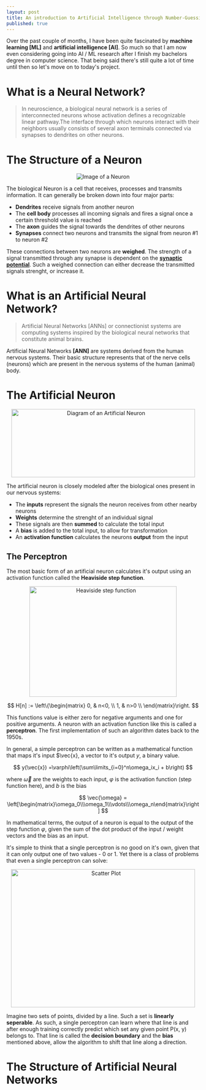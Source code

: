 ```yaml
---
layout: post
title: An introduction to Artificial Intelligence through Number-Guessing
published: true
---
```



Over the past couple of months, I have been quite fascinated by **machine learning [ML]** and **artificial intelligence [AI]**. So much so that I am now even considering going into AI / ML research after I finish my bachelors degree in computer science. 
That being said there's still quite a lot of time until then so let's move on to today's project.

# What is a Neural Network?

> In neuroscience, a biological neural network is a series of interconnected neurons whose activation defines a recognizable linear pathway.The interface through which neurons interact with their neighbors usually consists of several axon terminals connected via synapses to dendrites on other neurons.

# The Structure of a Neuron

<p align="center">
  <img src="{{ "/images/neuron.png"}}" alt="Image of a Neuron"/>
</p>

The biological Neuron is a cell that receives, processes and transmits information. It can generally be broken down into four major parts:

* **Dendrites** receive signals from another neuron
* The **cell body** processes all incoming signals and fires a signal once a certain threshold value is reached
* The **axon** guides the signal towards the dendrites of other neurons
* **Synapses** connect two neurons and transmits the signal from neuron #1 to neuron #2

These connections between two neurons are **weighed**. The strength of a signal transmitted through any synapse is dependent on the [**synaptic potential**](https://en.wikipedia.org/wiki/Synaptic_potential). Such a weighed connection can either decrease the transmitted signals strenght, or increase it.

# What is an Artificial Neural Network?

> Artificial Neural Networks [ANNs] or connectionist systems are computing systems inspired by the biological neural networks that constitute animal brains.

Artificial Neural Networks **[ANN]** are systems derived from the human nervous systems. Their basic structure represents that of the nerve cells (neurons) which are present in the nervous systems of the human (animal) body.

# The Artificial Neuron

<p align="center">
  <img width="479" height="178" src="{{ "/images/artificialneuron.png"}}" alt="Diagram of an Artificial Neuron"/>
</p>

The artificial neuron is closely modeled after the biological ones present in our nervous systems:

* The **inputs** represent the signals the neuron receives from other nearby neurons
* **Weights** determine the strenght of an individual signal
* These signals are then **summed** to calculate the total input
* A **bias** is added to the total input, to allow for transformation
* An **activation function** calculates the neurons **output** from the input

## The Perceptron

The most basic form of an artificial neuron calculates it's output using an activation function called the **Heaviside step function**.

<p align="center">
  <img width="384" height="288" src="{{ "/images/512px-Dirac_distribution_CDF.svg.png" }}" alt="Heaviside step function"/>
</p>

$$				
	H[n] :=  \left\{\begin{matrix} 0, & n<0, \\ 1, & n>0 \\ \end{matrix}\right.
$$

This functions value is either zero for negative arguments and one for positive arguments. A neuron with an activation function like this is called a **perceptron**. The first implementation of such an algorithm dates back to the 1950s.

In general, a simple perceptron can be written as a mathematical function that maps it's input $\vec{x}, a vector to it's output $y$, a binary value.

$$
	y(\vec{x}) =\varphi\left(\sum\limits_{i=0}^n\omega_ix_i + b\right)
$$

where $\vec{\omega}$ are the weights to each input, $\varphi$ is the activation function (step function here), and $b$ is the bias

$$
	\vec{\omega} = \left[\begin{matrix}\omega_0\\\omega_1\\\vdots\\\omega_n\end{matrix}\right] 
$$


In mathematical terms, the output of a neuron is equal to the output of the step function $\varphi$, given the sum of the dot product of the input / weight vectors and the bias as an input.

It's simple to think that a single perceptron is no good on it's own, given that it can only output one of two values - 0 or 1. Yet there is a class of problems that even a single perceptron can solve:

<p align="center">
  <img width="480" height="360" src="{{ "/images/figure_scatterplot.png"}}" alt="Scatter Plot"/>
</p>

Imagine two sets of points, divided by a line. Such a set is **linearly seperable**. As such, a single perceptron can learn where that line is and after enough training correctly predict which set any given point P(x, y) belongs to. That line is called the **decision boundary** and the **bias** mentioned above, allow the algorithm to shift that line along a direction.

# The Structure of Artificial Neural Networks
